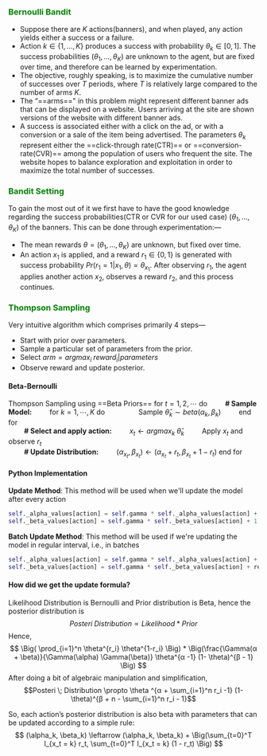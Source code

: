 ### <font color="Green">Bernoulli Bandit</font>
- Suppose there are $K$ actions(banners), and when played, any action yields either a success or a failure. 
- Action $k \in \{1, ..., K\}$ produces a success with probability $θ_k \in [0, 1]$. The success probabilities $(θ_1, ..., θ_K)$ are unknown to the agent, but are fixed over time, and therefore can be learned by experimentation. 
- The objective, roughly speaking, is to maximize the cumulative number of successes over $T$ periods, where $T$ is relatively large compared to the number of arms $K$.
- The “==arms==" in this problem might represent different banner ads that can be displayed on a website. Users arriving at the site are shown versions of the website with different banner ads. 
- A success is associated either with a click on the ad, or with a conversion or a sale of the item being advertised. The parameters $θ_k$ represent either the ==click-through rate(CTR)== or ==conversion-rate(CVR)== among the population of users who frequent the site. The website hopes to balance exploration and exploitation in order to maximize the total number of successes.

### <font color="Green">Bandit Setting</font>
To gain the most out of it we first have to have the good knowledge regarding the success probabilities(CTR or CVR for our used case) $(θ_1, ..., θ_K)$ of the banners. This can be done through experimentation:—
- The mean rewards $θ = (θ_1, ..., θ_K)$ are unknown, but fixed over time.
- An action $x_1$ is applied, and a reward $r_1 \in \{0, 1\}$ is generated with success probability $Pr(r_1 = 1|x_1, θ) = θ_{x_1}$. After observing $r_1$, the agent applies another action $x_2$, observes a reward $r_2$, and this process continues.

### <font color="Green">Thompson Sampling</font>
Very intuitive algorithm which comprises primarily 4 steps—
- Start with prior over parameters.
- Sample a particular set of parameters from the prior.
- Select $arm = arg max_i \; reward_i \vert parameters$
- Observe reward and update posterior.

#### Beta-Bernoulli
Thompson Sampling using ==Beta Priors==
for $t=1,2, \cdots$ do
	$\qquad$__# Sample Model:__
	$\qquad$for $k=1, \cdots, K$ do
		$\qquad \qquad$Sample $\hat{\theta}_k \sim beta(\alpha_k, \beta_k)$
	$\qquad$end for 
	\
	$\qquad$__# Select and apply action:__
	$\qquad x_t \leftarrow argmax_k \; \hat{\theta}_k$
	$\qquad$Apply $x_t$ and observe $r_t$
	\
	$\qquad$__# Update Distribution:__
	$\qquad (\alpha_{x_t}, \beta_{x_t}) \leftarrow (\alpha_{x_t} +r_t, \beta_{x_t} + 1 - r_t)$
end for

#### Python Implementation
__Update Method__: This method will be used when we'll update the model after every action
```python
self._alpha_values[action] = self.gamma * self._alpha_values[action] + reward  
self._beta_values[action] = self.gamma * self._beta_values[action] + 1 - reward
```

__Batch Update Method__: This method will be used if we're updating the model in regular interval, i.e., in batches
```python
self._alpha_values[action] = self.gamma * self._alpha_values[action] + reward[0]  
self._beta_values[action] = self.gamma * self._beta_values[action] + reward[1]
```



#### How did we get the update formula?
Likelihood Distribution is Bernoulli and Prior distribution is Beta, hence the posterior distribution is 
$$ Posteri \; Distribution \propto Likelihood * Prior $$
Hence, 
$$ \Big( \prod_{i=1}^n \theta^{r_i} \theta^{1-r_i} \Big) * \Big(\frac{\Gamma(α + \beta)}{\Gamma(\alpha) \Gamma(\beta)} \theta^{α -1} (1- \theta)^{β - 1} \Big)  $$
After doing a bit of algebraic manipulation and simplification, 
$$Posteri \; Distribution \propto \theta ^{α + \sum_{i=1}^n r_i -1} (1-\theta)^{β + n - \sum_{i=1}^n r_i - 1}$$

So, each action’s posterior distribution is also beta with parameters that can be updated according to a simple rule:
$$ (\alpha_k, \beta_k) \leftarrow (\alpha_k, \beta_k) + \Big(\sum_{t=0}^T I_{x_t = k} r_t, \sum_{t=0}^T I_{x_t = k} (1 - r_t) \Big) $$